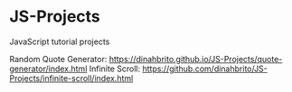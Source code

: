 # JS-Projects
JavaScript tutorial projects

Random Quote Generator: https://dinahbrito.github.io/JS-Projects/quote-generator/index.html
Infinite Scroll: https://github.com/dinahbrito/JS-Projects/infinite-scroll/index.html
